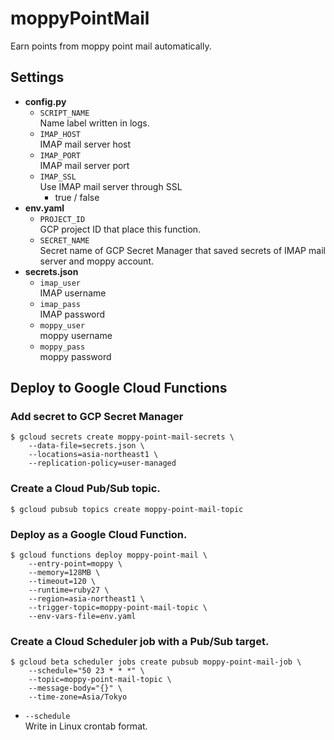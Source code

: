 # moppyPointMail

Earn points from moppy point mail automatically.

## Settings

- **config.py**
  - `SCRIPT_NAME`  
    Name label written in logs.
  - `IMAP_HOST`  
    IMAP mail server host
  - `IMAP_PORT`  
    IMAP mail server port
  - `IMAP_SSL`  
    Use IMAP mail server through SSL
    - true / false
- **env.yaml**
  - `PROJECT_ID`  
    GCP project ID that place this function.
  - `SECRET_NAME`  
    Secret name of GCP Secret Manager that saved secrets of IMAP mail server and moppy account.
- **secrets.json**
  - `imap_user`  
    IMAP username
  - `imap_pass`  
    IMAP password
  - `moppy_user`  
    moppy username
  - `moppy_pass`  
    moppy password

## Deploy to Google Cloud Functions

### Add secret to GCP Secret Manager

```
$ gcloud secrets create moppy-point-mail-secrets \
    --data-file=secrets.json \
    --locations=asia-northeast1 \
    --replication-policy=user-managed
```

### Create a Cloud Pub/Sub topic.

```
$ gcloud pubsub topics create moppy-point-mail-topic
```

### Deploy as a Google Cloud Function.

```
$ gcloud functions deploy moppy-point-mail \
    --entry-point=moppy \
    --memory=128MB \
    --timeout=120 \
    --runtime=ruby27 \
    --region=asia-northeast1 \
    --trigger-topic=moppy-point-mail-topic \
    --env-vars-file=env.yaml
```

### Create a Cloud Scheduler job with a Pub/Sub target.

```
$ gcloud beta scheduler jobs create pubsub moppy-point-mail-job \
    --schedule="50 23 * * *" \
    --topic=moppy-point-mail-topic \
    --message-body="{}" \
    --time-zone=Asia/Tokyo
```

- `--schedule`  
  Write in Linux crontab format.
